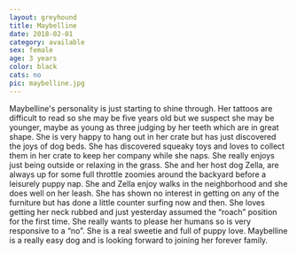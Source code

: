```yaml
---
layout: greyhound
title: Maybelline
date: 2018-02-01
category: available
sex: female
age: 3 years
color: black
cats: no
pic: maybelline.jpg
---
```


Maybelline's personality is just starting to shine through. Her tattoos are difficult to read
so she may be five years old but we suspect she may be younger, maybe as young as three judging
by her teeth which are in great shape.  She is very happy to hang out in her crate but has just
discovered the joys of dog beds. She has  discovered squeaky toys and loves to collect them in
her crate to keep her company while she naps. She really enjoys just being outside or relaxing
in the grass. She and her host dog Zella, are always up for some full throttle zoomies around
the backyard before a leisurely puppy nap. She and Zella enjoy walks in the neighborhood and
she does well on her leash. She has shown no interest in getting on any of the furniture but
has done a little counter surfing now and then. She loves getting her neck rubbed and just
yesterday assumed the “roach” position for the first time. She really wants to please her
humans so is very responsive to a “no”. She is a real sweetie and full of puppy love.
Maybelline is a really easy dog and is looking forward to joining her forever family.
